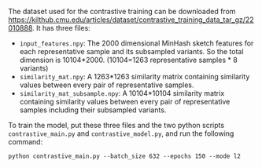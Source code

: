 The dataset used for the contrastive training can be downloaded from https://kilthub.cmu.edu/articles/dataset/contrastive_training_data_tar_gz/22010888. It has three files:


* `input_features.npy`: The 2000 dimensional MinHash sketch features for each representative sample and its subsampled variants. So the total dimension is 10104*2000. (10104=1263 representative samples * 8 variants)
* `similarity_mat.npy`: A 1263*1263 similarity matrix containing similarity values between every pair of representative samples. 
* `similarity_mat_subsample.npy`: A 10104*10104 similarity matrix containing similarity values between every pair of representative samples including their subsampled variants.

To train the model, put these three files and the two python scripts `contrastive_main.py` and `contrastive_model.py`, and run the following command: 

`python contrastive_main.py --batch_size 632 --epochs 150 --mode l2`